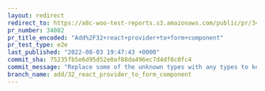 ```yaml
---
layout: redirect
redirect_to: https://a8c-woo-test-reports.s3.amazonaws.com/public/pr/34082/e2e/index.html
pr_number: 34082
pr_title_encoded: "Add%2F32+react+provider+to+form+component"
pr_test_type: e2e
last_published: "2022-08-03 19:47:43 +0000"
commit_sha: 75235fb5e6d95d52e0af88da496ec7d4df8c0fc4
commit_message: "Replace some of the unknown types with any types to keep things more …"
branch_name: add/32_react_provider_to_form_component
---
```

